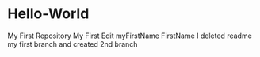 # Hello-World
My First Repository
My First Edit
myFirstName FirstName
I deleted readme my first branch and created 2nd branch
